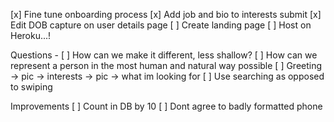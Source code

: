 [x] Fine tune onboarding process
  [x] Add job and bio to interests submit
  [x] Edit DOB capture on user details page
[ ] Create landing page
[ ] Host on Heroku...!


Questions - 
[ ] How can we make it different, less shallow?
[ ] How can we represent a person in the most human and natural way possible
[ ] Greeting -> pic -> interests -> pic -> what im looking for
[ ] Use searching as opposed to swiping

Improvements
[ ] Count in DB by 10
[ ] Dont agree to badly formatted phone